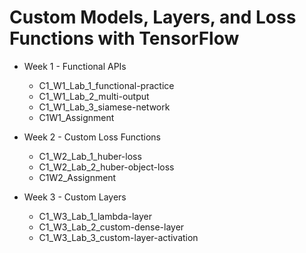 # Custom Models, Layers, and Loss Functions with TensorFlow

* Week 1 - Functional APIs
    * C1_W1_Lab_1_functional-practice
    * C1_W1_Lab_2_multi-output
    * C1_W1_Lab_3_siamese-network
    * C1W1_Assignment

* Week 2 - Custom Loss Functions
    * C1_W2_Lab_1_huber-loss
    * C1_W2_Lab_2_huber-object-loss
    * C1W2_Assignment

* Week 3 - Custom Layers
    * C1_W3_Lab_1_lambda-layer
    * C1_W3_Lab_2_custom-dense-layer
    * C1_W3_Lab_3_custom-layer-activation